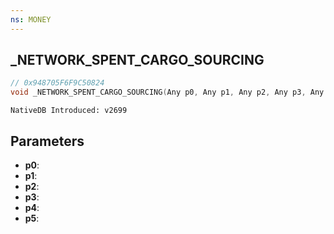 ```yaml
---
ns: MONEY 
---
```


## _NETWORK_SPENT_CARGO_SOURCING

```c
// 0x948705F6F9C50824 
void _NETWORK_SPENT_CARGO_SOURCING(Any p0, Any p1, Any p2, Any p3, Any p4, Any p5);
```

```
NativeDB Introduced: v2699
```

## Parameters
* **p0**:
* **p1**:
* **p2**:
* **p3**:
* **p4**:
* **p5**:

